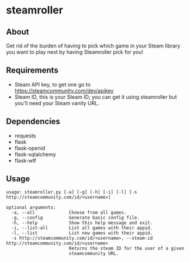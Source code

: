 # steamroller

## About

Get rid of the burden of having to pick which game in your Steam library you want to play next by having Steamroller pick for you!

## Requirements

* Steam API key, to get one go to https://steamcommunity.com/dev/apikey
* Steam ID, this is your Steam ID; you can get it using steamroller but you'll need your Steam vanity URL.

## Dependencies

* requests
* flask
* flask-openid
* flask-sqlalchemy
* flask-wtf

## Usage

```
usage: steamroller.py [-a] [-g] [-h] [-i] [-l] [-s http://steamcommunity.com/id/<username>]

optional arguments:
  -a, --all             Choose from all games.
  -g, --config          Generate basic config file.
  -h, --help            Show this help message and exit.
  -i, --list-all        List all games with their appid.
  -l, --list            List new games with their appid.
  -s http://steamcommunity.com/id/<username>, --steam-id http://steamcommunity.com/id/<username>
                        Returns the steam ID for the user of a given
                        steamcommunity URL.
```